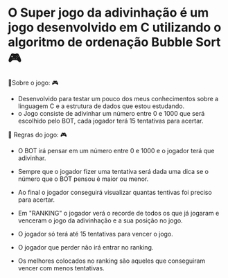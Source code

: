 # O Super jogo da adivinhação é um jogo desenvolvido em C utilizando o algoritmo de ordenação Bubble Sort 🎮

📌Sobre o jogo: 🎮

- Desenvolvido para testar um pouco dos meus conhecimentos sobre a linguagem C e a estrutura de dados que estou estudando.
- o Jogo consiste de adivinhar um número entre 0 e 1000 que será escolhido pelo BOT, cada jogador terá 15 tentativas para acertar.
 
 📌 Regras do jogo: 🎮

- O BOT irá pensar em um número entre 0 e 1000 e o jogador terá que adivinhar.

- Sempre que o jogador fizer uma tentativa será dada uma dica se o número que o BOT pensou é maior ou menor.

- Ao final o jogador conseguirá visualizar quantas tentivas foi preciso para acertar.

- Em "RANKING" o jogador verá o recorde de todos os que já jogaram e venceram o jogo da adivinhação e a sua posição no jogo.

- O jogador só terá até 15 tentativas para vencer o jogo.

- O jogador que perder não irá entrar no ranking.

- Os melhores colocados no ranking são aqueles que conseguiram vencer com menos tentativas.
